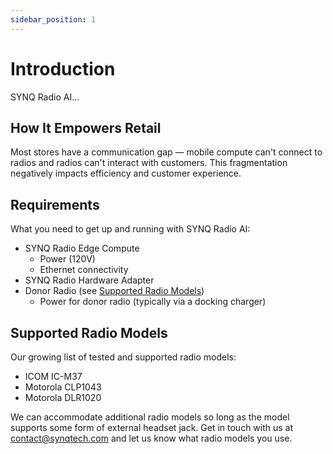 ```yaml
---
sidebar_position: 1
---
```


# Introduction
SYNQ Radio AI...

## How It Empowers Retail
Most stores have a communication gap — mobile compute can't connect to radios and radios can't interact with customers. This fragmentation negatively impacts efficiency and customer experience. 

## Requirements
What you need to get up and running with SYNQ Radio AI:
- SYNQ Radio Edge Compute
  - Power (120V)
  - Ethernet connectivity
- SYNQ Radio Hardware Adapter
- Donor Radio (see [Supported Radio Models](#supported-radio-models))
  - Power for donor radio (typically via a docking charger)

## Supported Radio Models
Our growing list of tested and supported radio models:
- ICOM IC-M37
- Motorola CLP1043
- Motorola DLR1020

We can accommodate additional radio models so long as the model supports some form of external headset jack. Get in touch with us at contact@synqtech.com and let us know what radio models you use.